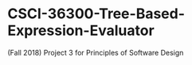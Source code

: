 # CSCI-36300-Tree-Based-Expression-Evaluator
(Fall 2018) Project 3 for Principles of Software Design
